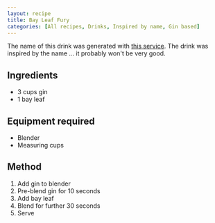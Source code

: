 ```yaml
---
layout: recipe
title: Bay Leaf Fury
categories: [All recipes, Drinks, Inspired by name, Gin based]
---
```

The name of this drink was generated with [this service](https://thingnames.com/drink-names). The drink was inspired by the name ... it probably won't be very good.

## Ingredients

* 3 cups gin
* 1 bay leaf

## Equipment required

* Blender
* Measuring cups

## Method

1. Add gin to blender
2. Pre-blend gin for 10 seconds
3. Add bay leaf
4. Blend for further 30 seconds
5. Serve
